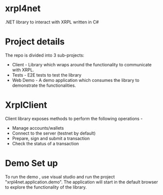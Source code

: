 # xrpl4net
.NET library to interact with XRPL written in C#

# Project details

The repo is divided into 3 sub-projects:

- Client - Library which wraps around the functionality to communicate with XRPL.
- Tests - E2E tests to test the library
- Web Demo - A demo application which consumes the library to demonstrate the functionalities.

# XrplClient

Client library exposes methods to perform the following operations - 

- Manage accounts/wallets
- Connect to the server (testnet by default)
- Prepare, sign and submit a transaction
- Check the status of a transaction

# Demo Set up 

To run the demo , use visual studio and run the project "xrpl4net.application.demo". 
The application will start in the default browser to explore the functionality of the library.
